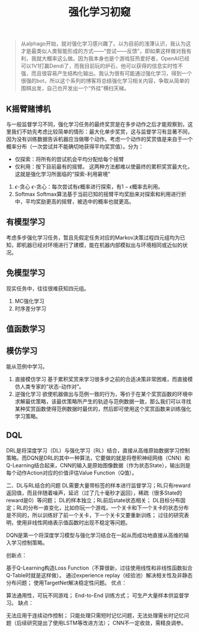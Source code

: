 ﻿---
layout: post
title: 强化学习初窥
tags: [强化学习, 摘要, 总结]
category: 技术
mathjax: true
---
>从alphago开始，就对强化学习感兴趣了。以为目前的浅薄认识，我认为这才是最类似人类智能形成的方式——“尝试——反馈”，即如果这样做对我有利，我就大概率这么做。因为我本身也是个游戏狂热爱好者，OpenAI已经可以1V1打赢Dendi了，而我目前玩的炉石，他可以获得的信息实时性不强，而且很容易产生结构化输出。我认为很有可能通过强化学习，得到一个很强的bot，所以这个系列的博客将总结强化学习相关内容，争取从简单的围棋出发，自己也开发出一个“外挂”横扫天梯。

## K摇臂赌博机
与一般监督学习不同，强化学习任务的最终奖赏是在多步动作之后才能观察到，这里我们不妨先考虑比较简单的情形：最大化单步奖赏，这与监督学习有显著不同，因为没有训练数据告诉机器应当做哪个动作。考虑一个动作的奖赏值是来自于一个概率分布（一次尝试并不能确切地获得平均奖赏值）。分为：
* 仅探索：将所有的尝试机会平均分配给每个摇臂
* 仅利用：按下目前最有的摇臂。
这两种方法都难以使最终的累积奖赏最大化，这就是强化学习所面临的“探索-利用窘境”
1. $\epsilon$-贪心
$\epsilon$-贪心：每次尝试有$\epsilon$概率进行探索，有$1-\epsilon$概率去利用。
2. Softmax
Softmax算法基于当前已知的摇臂平均奖励来对探索和利用进行折中，平均奖励更高的摇臂，被选中的概率也就更高。

## 有模型学习
考虑多步强化学习任务，暂且先假定任务对应的Markov决策过程四元组均为已知，即机器已经对环境进行了建模，能在机器内部模拟出与环境相同或近似的状况。
## 免模型学习
现实任务中，往往很难获知四元组。
1. MC强化学习
2. 时序差分学习

## 值函数学习

## 模仿学习

能从范例中学习。
1. 直接模仿学习
基于累积奖赏来学习很多步之前的合适决策非常困难，而直接模仿人类专家的“状态-动作对”。
2. 逆强化学习
欲使机器做出与范例一致的行为，等价于在某个奖赏函数的环境中求解最优策略，该最优策略所产生的轨迹与范例数据一致，那么我们可以寻找某种奖赏函数使得范例数据时最优的，然后即可使用这个奖赏函数来训练强化学习策略。

## DQL
DRL是将深度学习（DL）与强化学习（RL）结合，直接从高维原始数据学习控制策略。而DQN是DRL的其中一种算法，它要做的就是将卷积神经网络（CNN）和Q-Learning结合起来，CNN的输入是原始图像数据（作为状态State），输出则是每个动作Action对应的价值评估Value Function（Q值）。

二、DL与RL结合的问题
DL需要大量带标签的样本进行监督学习；RL只有reward返回值，而且伴随着噪声，延迟（过了几十毫秒才返回），稀疏（很多State的reward是0）等问题；
DL的样本独立；RL前后state状态相关；
DL目标分布固定；RL的分布一直变化，比如你玩一个游戏，一个关卡和下一个关卡的状态分布是不同的，所以训练好了前一个关卡，下一个关卡又要重新训练；
过往的研究表明，使用非线性网络表示值函数时出现不稳定等问题。

DQN是第一个将深度学习模型与强化学习结合在一起从而成功地直接从高维的输入学习控制策略。

创新点：

基于Q-Learning构造Loss Function（不算很新，过往使用线性和非线性函数拟合Q-Table时就是这样做）。
通过experience replay（经验池）解决相关性及非静态分布问题；
使用TargetNet解决稳定性问题。
优点：

算法通用性，可玩不同游戏；
End-to-End 训练方式；
可生产大量样本供监督学习。
缺点：

无法应用于连续动作控制；
只能处理只需短时记忆问题，无法处理需长时记忆问题（后续研究提出了使用LSTM等改进方法）；
CNN不一定收敛，需精良调参。
